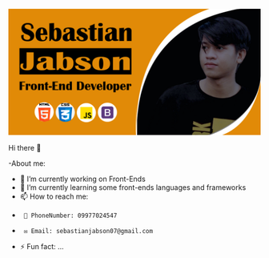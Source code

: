  ![Sebastian on SCJ](https://raw.githubusercontent.com/sebastian709/sebastian709/main/SCJBanner.png)
 
 Hi there 👋


-About me:

- 🔭 I’m currently working on Front-Ends
- 🌱 I’m currently learning some front-ends languages and frameworks
- 📫 How to reach me: 
-      📱 PhoneNumber: 09977024547
-      ✉️ Email: sebastianjabson07@gmail.com
- ⚡ Fun fact: ...

